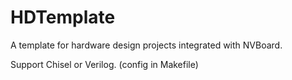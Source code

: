 # HDTemplate

A template for hardware design projects integrated with NVBoard.

Support Chisel or Verilog. (config in Makefile)

